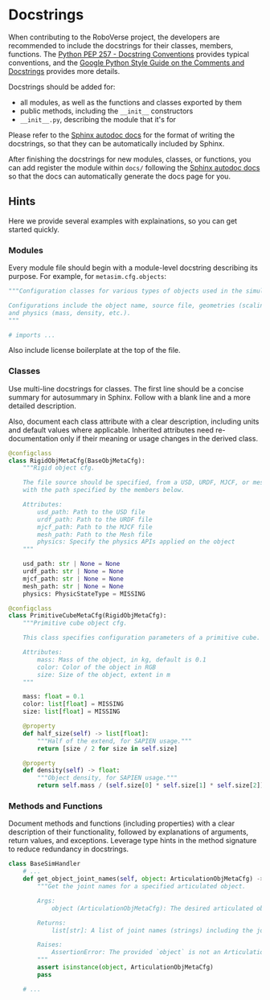 # Docstrings

When contributing to the RoboVerse project, the developers are recommended to include the docstrings for their classes, members, functions. The [Python PEP 257 - Docstring Conventions](https://peps.python.org/pep-0257/) provides typical conventions, and the [Google Python Style Guide on the Comments and Docstrings](https://google.github.io/styleguide/pyguide.html#38-comments-and-docstrings) provides more details.

Docstrings should be added for:

- all modules, as well as the functions and classes exported by them
- public methods, including the `__init__` constructors
- `__init__.py`, describing the module that it's for

Please refer to the [Sphinx autodoc docs](https://www.sphinx-doc.org/en/master/usage/extensions/autodoc.html) for the format of writing the docstrings, so that they can be automatically included by Sphinx.

After finishing the docstrings for new modules, classes, or functions, you can add register the module within `docs/` following the [Sphinx autodoc docs](https://www.sphinx-doc.org/en/master/usage/extensions/autodoc.html) so that the docs can automatically generate the docs page for you.

## Hints

Here we provide several examples with explainations, so you can get started quickly.

### Modules

Every module file should begin with a module-level docstring describing its purpose. For example, for `metasim.cfg.objects`:


```python
"""Configuration classes for various types of objects used in the simulation.

Configurations include the object name, source file, geometries (scaling, radius, etc.),
and physics (mass, density, etc.).
"""

# imports ...
```

Also include license boilerplate at the top of the file.

### Classes

Use multi-line docstrings for classes. The first line should be a concise summary for autosummary in Sphinx. Follow with a blank line and a more detailed description.

Also, document each class attribute with a clear description, including units and default values where applicable. Inherited attributes need re-documentation only if their meaning or usage changes in the derived class.

```python
@configclass
class RigidObjMetaCfg(BaseObjMetaCfg):
    """Rigid object cfg.

    The file source should be specified, from a USD, URDF, MJCF, or mesh file,
    with the path specified by the members below.

    Attributes:
        usd_path: Path to the USD file
        urdf_path: Path to the URDF file
        mjcf_path: Path to the MJCF file
        mesh_path: Path to the Mesh file
        physics: Specify the physics APIs applied on the object
    """

    usd_path: str | None = None
    urdf_path: str | None = None
    mjcf_path: str | None = None
    mesh_path: str | None = None
    physics: PhysicStateType = MISSING

@configclass
class PrimitiveCubeMetaCfg(RigidObjMetaCfg):
    """Primitive cube object cfg.

    This class specifies configuration parameters of a primitive cube.

    Attributes:
        mass: Mass of the object, in kg, default is 0.1
        color: Color of the object in RGB
        size: Size of the object, extent in m
    """

    mass: float = 0.1
    color: list[float] = MISSING
    size: list[float] = MISSING

    @property
    def half_size(self) -> list[float]:
        """Half of the extend, for SAPIEN usage."""
        return [size / 2 for size in self.size]

    @property
    def density(self) -> float:
        """Object density, for SAPIEN usage."""
        return self.mass / (self.size[0] * self.size[1] * self.size[2])

```


### Methods and Functions

Document methods and functions (including properties) with a clear description of their functionality, followed by explanations of arguments, return values, and exceptions. Leverage type hints in the method signature to reduce redundancy in docstrings.

```python
class BaseSimHandler
    # ...
    def get_object_joint_names(self, object: ArticulationObjMetaCfg) -> list[str]:
        """Get the joint names for a specified articulated object.

        Args:
            object (ArticulationObjMetaCfg): The desired articulated object.

        Returns:
            list[str]: A list of joint names (strings) including the joint names.

        Raises:
            AssertionError: The provided `object` is not an ArticulationObjMetaCfg.
        """
        assert isinstance(object, ArticulationObjMetaCfg)
        pass

    # ...
```
